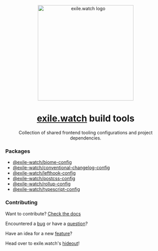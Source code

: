 <p align="center">
  <a href="https://exile.watch">
    <img alt="exile.watch logo" src="https://avatars.githubusercontent.com/u/158840748?s=400&u=4c73ba2a9a2ebc70b01c6303d41e8571df84ec37&v=4" width="300" />
  </a>
</p>
<h1 align="center">
  <a href="#">exile.watch</a> build tools
</h1>
<p align="center">
    Collection of shared frontend tooling configurations and project dependencies.
</p>

### Packages

- [@exile-watch/biome-config](https://github.com/exile-watch/splinters/tree/main/packages/biome-config)
- [@exile-watch/conventional-changelog-config](https://github.com/exile-watch/splinters/tree/main/packages/conventional-changelog-config)
- [@exile-watch/lefthook-config](https://github.com/exile-watch/splinters/tree/main/packages/lefthook-config)
- [@exile-watch/postcss-config](https://github.com/exile-watch/splinters/tree/main/packages/postcss-config)
- [@exile-watch/rollup-config](https://github.com/exile-watch/splinters/tree/main/packages/rollup-config)
- [@exile-watch/typescript-config](https://github.com/exile-watch/splinters/tree/main/packages/typescript-config)

### Contributing
Want to contribute? [Check the docs](https://docs.exile.watch/projects/splinters/contributing)

Encountered a [bug](https://github.com/exile-watch/hideout/issues) or have a [question](https://github.com/exile-watch/hideout/discussions)?

Have an idea for a new [feature](https://github.com/exile-watch/hideout/discussions/categories/ideas)?

Head over to exile.watch's [hideout](https://github.com/exile-watch/hideout)!